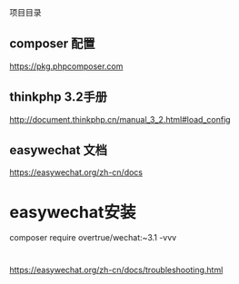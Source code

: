 ﻿项目目录

## composer 配置
https://pkg.phpcomposer.com

## thinkphp 3.2手册
http://document.thinkphp.cn/manual_3_2.html#load_config


## easywechat 文档
https://easywechat.org/zh-cn/docs

# easywechat安装
composer require overtrue/wechat:~3.1 -vvv

#
https://easywechat.org/zh-cn/docs/troubleshooting.html
